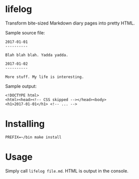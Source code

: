 # lifelog

Transform bite-sized Markdown diary pages into pretty HTML.

Sample source file:

    2017-01-01
    ----------

    Blah blah blah. Yadda yadda.

    2017-01-02
    ----------

    More stuff. My life is interesting.

Sample output:

    <!DOCTYPE html>
    <html><head><!-- CSS skipped --></head><body>
    <h1>2017-01-01</h1> <!-- ... -->

# Installing

    PREFIX=~/bin make install

# Usage

Simply call `lifelog file.md`. HTML is output in the console.
